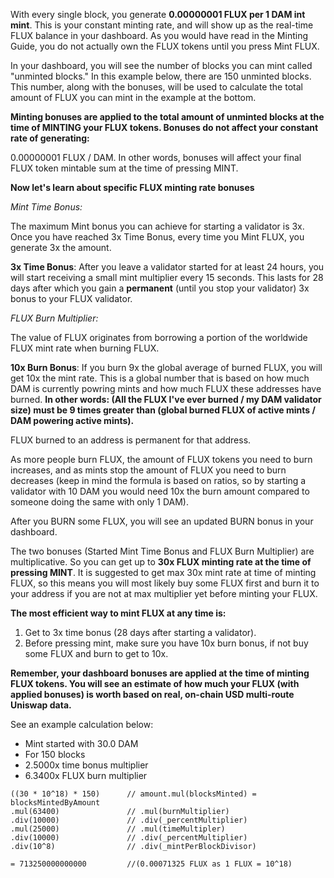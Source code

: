 With every single block, you generate **0.00000001 FLUX per 1 DAM int mint**. This is your constant minting rate, and will show up as the real-time FLUX balance in your dashboard. As you would have read in the Minting Guide, you do not actually own the FLUX tokens until you press Mint FLUX. 

In your dashboard, you will see the number of blocks you can mint called "unminted blocks." In this example below, there are 150 unminted blocks. This number, along with the bonuses, will be used to calculate the total amount of FLUX you can mint in the example at the bottom. 

**Minting bonuses are applied to the total amount of unminted blocks at the time of MINTING your FLUX tokens. Bonuses do not affect your constant rate of generating:**

0.00000001 FLUX / DAM. In other words, bonuses will affect your final FLUX token mintable sum at the time of pressing MINT. 

**Now let's learn about specific FLUX minting rate bonuses**

_Mint Time Bonus:_

The maximum Mint bonus you can achieve for starting a validator is 3x.  Once you have reached 3x Time Bonus, every time you Mint FLUX, you generate 3x the amount.

**3x Time Bonus**: After you leave a validator started for at least 24 hours, you will start receiving a small mint multiplier every 15 seconds. This lasts for 28 days after which you gain a **permanent** (until you stop your validator) 3x bonus to your FLUX validator.

_FLUX Burn Multiplier:_

The value of FLUX originates from borrowing a portion of the worldwide FLUX mint rate when burning FLUX.

**10x Burn Bonus**: If you burn 9x the global average of burned FLUX,  you will get 10x the mint rate. This is a global number that is based on how much DAM is currently powring mints and how much FLUX these addresses have burned. **In other words: (All the FLUX I've ever burned / my DAM validator size) must be 9 times greater than (global burned FLUX of active mints / DAM powering active mints).**

FLUX burned to an address is permanent for that address. 

As more people burn FLUX, the amount of FLUX tokens you need to burn increases, and as mints stop the amount of FLUX you need to burn decreases (keep in mind the formula is based on ratios, so by starting a validator with 10 DAM you would need 10x the burn amount compared to someone doing the same with only 1 DAM).

After you BURN some FLUX, you will see an updated BURN bonus in your dashboard.

The two bonuses (Started Mint Time Bonus and FLUX Burn Multiplier) are multiplicative. So you can get up to **30x FLUX minting rate at the time of pressing MINT**. It is suggested to get max 30x mint rate at time of minting FLUX, so this means you will most likely buy some FLUX first and burn it to your address if you are not at max multiplier yet before minting your FLUX. 

**The most efficient way to mint FLUX at any time is:**

1. Get to 3x time bonus (28 days after starting a validator). 
2. Before pressing mint, make sure you have 10x burn bonus, if not buy some FLUX and burn to get to 10x.

**Remember, your dashboard bonuses are applied at the time of minting FLUX tokens. You will see an estimate of how much your FLUX (with applied bonuses) is worth based on real, on-chain USD multi-route Uniswap data.**

See an example calculation below:

- Mint started with 30.0 DAM
- For 150 blocks
- 2.5000x time bonus multiplier
- 6.3400x FLUX burn multiplier

```
((30 * 10^18) * 150)      // amount.mul(blocksMinted) = blocksMintedByAmount
.mul(63400)               // .mul(burnMultiplier)
.div(10000)               // .div(_percentMultiplier)
.mul(25000)               // .mul(timeMultipler)
.div(10000)               // .div(_percentMultiplier)
.div(10^8)                // .div(_mintPerBlockDivisor)

= 713250000000000         //(0.00071325 FLUX as 1 FLUX = 10^18)
```